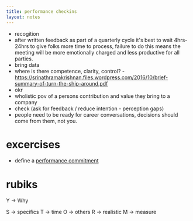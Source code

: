 ```yaml
---
title: performance checkins
layout: notes
---
```


- recogition
- after written feedback as part of a quarterly cycle it's best to wait 4hrs-24hrs to give folks more time to process, failure to do this means the meeting will be more emotionally charged and less productive for all parties.
- bring data
- where is there competence, clarity, control? - https://srinathramakrishnan.files.wordpress.com/2016/10/brief-summary-of-turn-the-ship-around.pdf
- okr
- wholistic pov of a persons contribution and value they bring to a company
- check (ask for feedback / reduce intention - perception gaps)
- people need to be ready for career conversations, decisions should come from them, not you.

# excercises
- define a [performance commitment](performance-commitment)


# rubiks

Y -> Why

S -> specifics
T -> time
O -> others
R -> realistic
M -> measure
